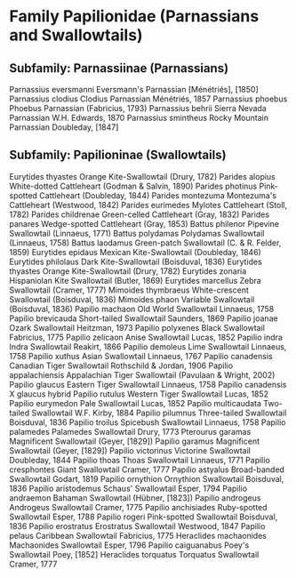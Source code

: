 
# Family Papilionidae (Parnassians and Swallowtails)

## Subfamily: Parnassiinae (Parnassians)
Parnassius eversmanni Eversmann's Parnassian [Ménétriés], [1850]
Parnassius clodius Clodius Parnassian Ménétriés, 1857
Parnassius phoebus Phoebus Parnassian (Fabricius, 1793)
Parnassius behrii Sierra Nevada Parnassian W.H. Edwards, 1870
Parnassius smintheus Rocky Mountain Parnassian Doubleday, [1847]



## Subfamily: Papilioninae (Swallowtails)
Eurytides thyastes Orange Kite-Swallowtail (Drury, 1782)
Parides alopius White-dotted Cattleheart (Godman & Salvin, 1890)
Parides photinus Pink-spotted Cattleheart (Doubleday, 1844)
Parides montezuma Montezuma's Cattleheart (Westwood, 1842)
Parides eurimedes Mylotes Cattleheart (Stoll, 1782)
Parides childrenae Green-celled Cattleheart (Gray, 1832)
Parides panares Wedge-spotted Cattleheart (Gray, 1853)
Battus philenor Pipevine Swallowtail (Linnaeus, 1771)
Battus polydamas Polydamas Swallowtail (Linnaeus, 1758)
Battus laodamus Green-patch Swallowtail (C. & R. Felder, 1859)
Eurytides epidaus Mexican Kite-Swallowtail (Doubleday, 1846)
Eurytides philolaus Dark Kite-Swallowtail (Boisduval, 1836)
Eurytides thyastes Orange Kite-Swallowtail (Drury, 1782)
Eurytides zonaria Hispaniolan Kite Swallowtail (Butler, 1869)
Eurytides marcellus Zebra Swallowtail (Cramer, 1777)
Mimoides thymbraeus White-crescent Swallowtail (Boisduval, 1836)
Mimoides phaon Variable Swallowtail (Boisduval, 1836)
Papilio machaon Old World Swallowtail Linnaeus, 1758
Papilio brevicauda Short-tailed Swallowtail Saunders, 1869
Papilio joanae Ozark Swallowtail Heitzman, 1973
Papilio polyxenes Black Swallowtail Fabricius, 1775
Papilio zelicaon Anise Swallowtail Lucas, 1852
Papilio indra Indra Swallowtail Reakirt, 1866
Papilio demoleus Lime Swallowtail Linnaeus, 1758
Papilio xuthus Asian Swallowtail Linnaeus, 1767
Papilio canadensis Canadian Tiger Swallowtail Rothschild & Jordan, 1906
Papilio appalachiensis Appalachian Tiger Swallowtail (Pavulaan & Wright, 2002)
Papilio glaucus Eastern Tiger Swallowtail Linnaeus, 1758
Papilio canadensis X glaucus hybrid
Papilio rutulus Western Tiger Swallowtail Lucas, 1852
Papilio eurymedon Pale Swallowtail Lucas, 1852
Papilio multicaudata Two-tailed Swallowtail W.F. Kirby, 1884
Papilio pilumnus Three-tailed Swallowtail Boisduval, 1836
Papilio troilus Spicebush Swallowtail Linnaeus, 1758
Papilio palamedes Palamedes Swallowtail Drury, 1773
Pterourus garamas Magnificent Swallowtail (Geyer, [1829])
Papilio garamus Magnificent Swallowtail (Geyer, [1829])
Papilio victorinus Victorine Swallowtail Doubleday, 1844
Papilio thoas Thoas Swallowtail Linnaeus, 1771
Papilio cresphontes Giant Swallowtail Cramer, 1777
Papilio astyalus Broad-banded Swallowtail Godart, 1819
Papilio ornythion Ornythion Swallowtail Boisduval, 1836
Papilio aristodemus Schaus' Swallowtail Esper, 1794
Papilio andraemon Bahaman Swallowtail (Hübner, [1823])
Papilio androgeus Androgeus Swallowtail Cramer, 1775
Papilio anchisiades Ruby-spotted Swallowtail Esper, 1788
Papilio rogeri Pink-spotted Swallowtail Boisduval, 1836
Papilio erostratus Erostratus Swallowtail Westwood, 1847
Papilio pelaus Caribbean Swallowtail Fabricius, 1775
Heraclides machaonides Machaonides Swallowtail Esper, 1796
Papilio caiguanabus Poey's Swallowtail Poey, [1852]
Heraclides torquatus Torquatus Swallowtail Cramer, 1777

